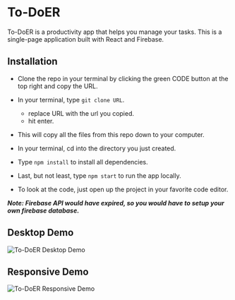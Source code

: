 # To-DoER

To-DoER is a productivity app that helps you manage your tasks. This is a single-page application built with React and Firebase.

## Installation

- Clone the repo in your terminal by clicking the green CODE button at the top right and copy the URL.
- In your terminal, type `git clone URL`.
  - replace URL with the url you copied.
  - hit enter.
- This will copy all the files from this repo down to your computer.
- In your terminal, cd into the directory you just created.
- Type `npm install` to install all dependencies.
- Last, but not least, type `npm start` to run the app locally.

- To look at the code, just open up the project in your favorite code editor.

***Note: Firebase API would have expired, so you would have to setup your own firebase database.***

## Desktop Demo

![To-DoER Desktop Demo](/src/assets/project-demos/)

## Responsive Demo

![To-DoER Responsive Demo](/src/assets/project-demos/)
